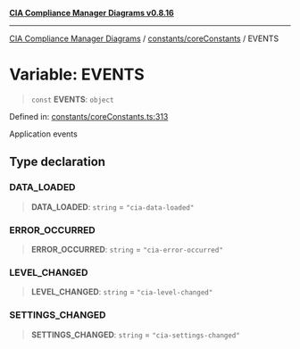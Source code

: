 [**CIA Compliance Manager Diagrams v0.8.16**](../../../README.md)

***

[CIA Compliance Manager Diagrams](../../../modules.md) / [constants/coreConstants](../README.md) / EVENTS

# Variable: EVENTS

> `const` **EVENTS**: `object`

Defined in: [constants/coreConstants.ts:313](https://github.com/Hack23/cia-compliance-manager/blob/96f4020424aba8c55d4fe94eddf596babc070968/src/constants/coreConstants.ts#L313)

Application events

## Type declaration

### DATA\_LOADED

> **DATA\_LOADED**: `string` = `"cia-data-loaded"`

### ERROR\_OCCURRED

> **ERROR\_OCCURRED**: `string` = `"cia-error-occurred"`

### LEVEL\_CHANGED

> **LEVEL\_CHANGED**: `string` = `"cia-level-changed"`

### SETTINGS\_CHANGED

> **SETTINGS\_CHANGED**: `string` = `"cia-settings-changed"`

